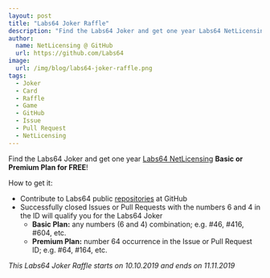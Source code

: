 ```yaml
---
layout: post
title: "Labs64 Joker Raffle"
description: "Find the Labs64 Joker and get one year Labs64 NetLicensing Basic or Premium Plan for FREE!"
author:
  name: NetLicensing @ GitHub
  url: https://github.com/Labs64
image:
  url: /img/blog/labs64-joker-raffle.png
tags:
  - Joker
  - Card
  - Raffle
  - Game
  - GitHub
  - Issue
  - Pull Request
  - NetLicensing
---
```


Find the Labs64 Joker and get one year [Labs64 NetLicensing](https://netlicensing.io) **Basic or Premium Plan for FREE**!

How to get it:
- Contribute to Labs64 public [repositories](https://github.com/Labs64) at GitHub
- Successfully closed Issues or Pull Requests with the numbers 6 and 4 in the ID will qualify you for the Labs64 Joker
  - **Basic Plan:** any numbers (6 and 4) combination; e.g. #46, #416, #604, etc.
  - **Premium Plan:** number 64 occurrence in the Issue or Pull Request ID; e.g. #64, #164, etc.


*This Labs64 Joker Raffle starts on 10.10.2019 and ends on 11.11.2019*
